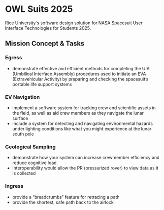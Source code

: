 # OWL Suits 2025
Rice University's software design solution for NASA Spacesuit User Interface Technologies for Students 2025. 
## Mission Concept & Tasks 
### Egress 
- demonstrate effective and efficient methods for completing the UIA (Umbilical Interface Assembly) procedures used to initiate an EVA (Extravehicular Activity) by preparing and checking the spacesuit’s portable life support systems
### EV Navigation
- implement a software system for tracking crew and scientific assets in the field, as well as aid crew members as they navigate the lunar surface
- include a system for detecting and navigating environmental hazards under lighting conditions like what you might experience at the lunar south pole
### Geological Sampling 
- demonstrate how your system can increase crewmember efficiency and reduce cognitive load
- interoperability would allow the PR (pressurized rover) to view data as it is collected
### Ingress 
- provide a “breadcrumbs” feature for retracing a path
- provide the shortest, safe path back to the airlock
